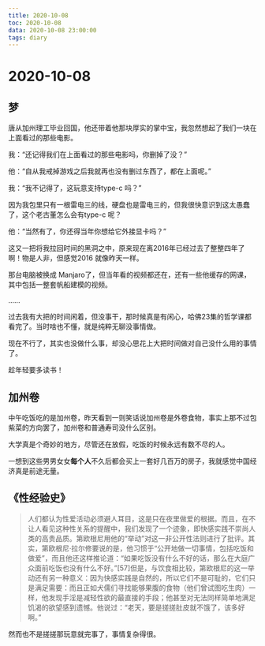```yaml
---
title: 2020-10-08
toc: 2020-10-08
data: 2020-10-08 23:00:00
tags: diary
---
```



# 2020-10-08

## 梦

唐从加州理工毕业回国，他还带着他那块厚实的掌中宝，我忽然想起了我们一块在上面看过的那些电影。

我：“还记得我们在上面看过的那些电影吗，你删掉了没？”

他：“自从我戒掉游戏之后我就再也没有删过东西了，都在上面呢。”

我：“我不记得了，这玩意支持type-c 吗？”

因为我包里只有一根雷电三的线，硬盘也是雷电三的，但我很快意识到这太愚蠢了，这个老古董怎么会有type-c 呢？

他：“当然有了，你还得当年你想给它外接显卡吗？”

这又一把将我拉回时间的黑洞之中，原来现在离2016年已经过去了整整四年了啊！物是人非，但感觉2016 就像昨天一样。

那台电脑被换成 Manjaro了，但当年看的视频都还在，还有一些他缓存的网课，其中包括一整套帆船建模的视频。

……

过去我有大把的时间闲着，但没事干，那时候真是有闲心，哈佛23集的哲学课都看完了。当时啥也不懂，就是纯粹无聊没事情做。

现在不行了，其实也没做什么事，却没心思花上大把时间做对自己没什么用的事情了。

趁年轻要多读书！

## 加州卷

中午吃饭吃的是加州卷，昨天看到一则笑话说加州卷是外卷食物，事实上那不过包紫菜的方向罢了，加州卷和普通寿司没什么区别。

大学真是个奇妙的地方，尽管还在放假，吃饭的时候永远有数不尽的人。

一想到这些男男女女**每个人**不久后都会买上一套好几百万的房子，我就感觉中国经济真是前途无量。

## 《性经验史》

> 人们都认为性爱活动必须避人耳目，这是只在夜里做爱的根据。而且，在不让人看见这种性关系的提醒中，我们发现了一个迹象，即快感实践不崇尚人类的高贵品质。第欧根尼用他的“举动”对这一非公开性法则进行了批评。其实，第欧根尼·拉尔修要说的是，他习惯于“公开地做一切事情，包括吃饭和做爱”，而且他还这样推论道：“如果吃饭没有什么不好的话，那么在大庭广众面前吃饭也没有什么不好。”[57]但是，与饮食相比较，第欧根尼的这一举动还有另一种意义：因为快感实践是自然的，所以它们不是可耻的，它们只是满足需要：而且正如犬儒们寻找能够果腹的食物（他们曾试图吃生肉）一样，他发现手淫是减轻性欲的最直接的手段；他甚至对无法同样简单地满足饥渴的欲望感到遗憾。他说过：“老天，要是搓搓肚皮就不饿了，该多好啊。”



然而也不是搓搓那玩意就完事了，事情复杂得很。




